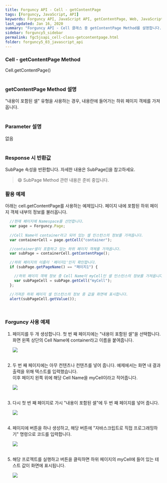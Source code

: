 ```yaml
---
title: Forguncy API - Cell - getContentPage
tags: [Forguncy, JavaScript, API]
keywords: Forguncy API, JavaScript API, getContentPage, Web, JavaScript, API
last_updated: Jan 16, 2020
summary: "Forguncy API - Cell 클래스 중 getContentPage Method를 설명합니다."
sidebar: forguncy5_sidebar
permalink: fgc5jsapi_cell-class-getcontentpage.html
folder: forguncy5_03_javascript_api
---
```


### Cell - getContentPage Method
Cell.getContentPage()
<br /><br />

### getContentPage Method 설명
"내용이 포함된 셀" 유형을 사용하는 경우, 내용란에 들어가는 하위 페이지 객체를 가져옵니다. 
<br /><br />

### Parameter 설명
없음
<br /><br />

### Response 시 반환값
SubPage 속성을 반환합니다. 자세한 내용은 SubPage[]을 참고하세요.

> 😄 SubPage Method 관련 내용은 준비 중입니다.

<!-- <br /><br /> 위 memo를 삭제할 때 comment 제거 -->

### 활용 예제
아래는 cell.getContentPage를 사용하는 예제입니다. 페이지 내에 포함된 하위 페이지 객체 내부의 정보를 불러옵니다.
<br />

~~~javascript
  //현재 페이지에 Namespace를 선언합니다.
  var page = Forguncy.Page;
  
  //Cell Name이 container라고 되어 있는 셀 인스턴스의 정보를 가져옵니다.
  var containerCell = page.getCell("container");

  //container셀이 포함하고 있는 하위 페이지 객체를 가져옵니다.
  var subPage = containerCell.getContentPage();

  //하위 페이지의 이름이 '페이지1'인지 확인합니다.
  if (subPage.getPageName() == "페이지1") {

    //하위 페이지 객체 정보 중 Cell Name이 myCell인 셀 인스턴스의 정보를 가져옵니다.
    var subPageCell = subPage.getCell("myCell");
  };

  //가져온 하위 페이지 셀 인스턴스의 정보 중 값을 화면에 표시합니다.
  alert(subPageCell.getValue());
~~~

<br />

### Forguncy 사용 예제

1. 페이지를 두 개 생성합니다. 첫 번 째 페이지에는 "내용이 포함된 셀"을 선택합니다.<br />
    화면 왼쪽 상단의 Cell Name에 container라고 이름을 붙여줍니다.

    ![]({{site.url}}/images/forguncy5/ex-ss_cell-getcontainerpage01.png)
    <br /><br />

2. 두 번 째 페이지에는 아무 컨텐츠나 컨텐츠를 넣어 줍니다. 예제에서는 화면 내 결과 출력을 위해 텍스트를 입력했습니다. <br />
    이후 페이지 왼쪽 위에 해당 Cell Name을 myCell이라고 적어줍니다.

    ![]({{site.url}}/images/forguncy5/ex-ss_cell-getcontainerpage02.png)
    <br /><br />

3. 다시 첫 번 째 페이지로 가시 "내용이 포함된 셀"에 두 번 째 페이지를 넣어 줍니다.

    ![]({{site.url}}/images/forguncy5/ex-ss_cell-getcontainerpage03.png)
    <br /><br />

4. 페이지에 버튼을 하나 생성하고, 해당 버튼에 "자바스크립트로 직접 프로그래밍하기" 명령으로 코드를 입력합니다.

    ![]({{site.url}}/images/forguncy5/ex-ss_cell-getcontainerpage04.png)
    <br /><br />
    
5. 해당 프로젝트를 실행하고 버튼을 클릭하면 하위 페이지의 myCell에 들어 있는 테스트 값이 화면에 표시됩니다.

    ![]({{site.url}}/images/forguncy5/ex-ss_cell-getcontainerpage05.gif)

<br /><br />

